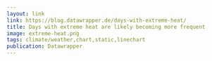 ```yaml
---
layout: link
link: https://blog.datawrapper.de/days-with-extreme-heat/
title: Days with extreme heat are likely becoming more frequent
image: extreme-heat.png
tags: climate/weather,chart,static,linechart
publication: Datawrapper
---
```

